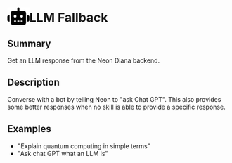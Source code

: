 # <img src='./logo.svg' card_color="#FF8600" width="50" style="vertical-align:bottom" style="vertical-align:bottom">LLM Fallback  
  
## Summary
Get an LLM response from the Neon Diana backend.

## Description
Converse with a bot by telling Neon to "ask Chat GPT". This also provides some
better responses when no skill is able to provide a specific response.

## Examples 

* "Explain quantum computing in simple terms"
* "Ask chat GPT what an LLM is"
